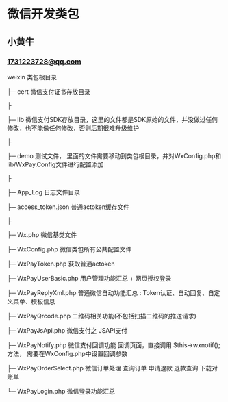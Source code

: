 微信开发类包
===============================================

小黄牛
-----------------------------------------------

### 1731223728@qq.com 

weixin  类包根目录

├─ cert 微信支付证书存放目录

├

├─ lib 微信支付SDK存放目录，这里的文件都是SDK原始的文件，并没做过任何修改，也不能做任何修改，否则后期很难升级维护

├

├─ demo 测试文件， 里面的文件需要移动到类包根目录，并对WxConfig.php和lib/WxPay.Config文件进行配置添加

├

├─ App_Log 日志文件目录

├─ access_token.json 普通actoken缓存文件

├

├─ Wx.php 微信基类文件

├─ WxConfig.php 微信类包所有公共配置文件

├─ WxPayToken.php 获取普通actoken

├─ WxPayUserBasic.php 用户管理功能汇总 + 网页授权登录

├─ WxPayReplyXml.php 普通微信自动功能汇总 : Token认证、自动回复、自定义菜单、模板信息

├─ WxPayQrcode.php 二维码相关功能(不包括扫描二维码的推送请求)

├─ WxPayJsApi.php 微信支付之 JSAPI支付

├─ WxPayNotify.php 微信支付回调功能 回调页面，直接调用 $this->wxnotif();方法， 需要在WxConfig.php中设置回调参数

├─ WxPayOrderSelect.php 微信订单处理 查询订单 申请退款 退款查询 下载对账单

└─ WxPayLogin.php 微信登录功能汇总

